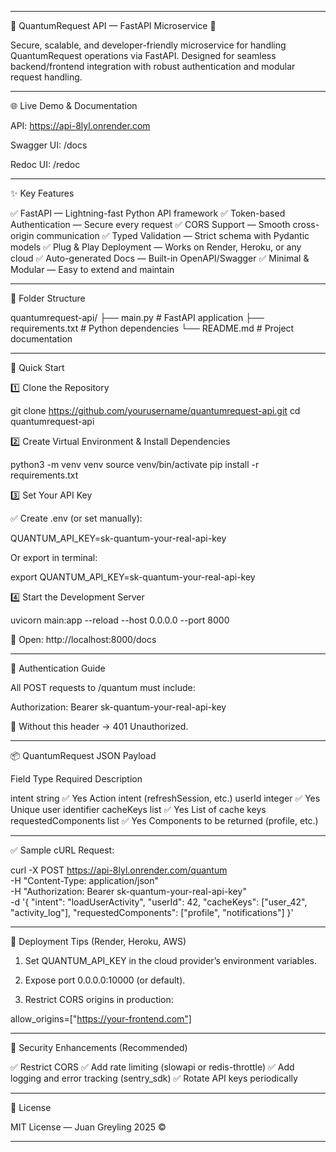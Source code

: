 
---

🌌 QuantumRequest API — FastAPI Microservice 🚀

Secure, scalable, and developer-friendly microservice for handling QuantumRequest operations via FastAPI. Designed for seamless backend/frontend integration with robust authentication and modular request handling.


---

🌐 Live Demo & Documentation

API: https://api-8lyl.onrender.com

Swagger UI: /docs

Redoc UI: /redoc



---

✨ Key Features

✅ FastAPI — Lightning-fast Python API framework
✅ Token-based Authentication — Secure every request
✅ CORS Support — Smooth cross-origin communication
✅ Typed Validation — Strict schema with Pydantic models
✅ Plug & Play Deployment — Works on Render, Heroku, or any cloud
✅ Auto-generated Docs — Built-in OpenAPI/Swagger
✅ Minimal & Modular — Easy to extend and maintain


---

📁 Folder Structure

quantumrequest-api/
├── main.py               # FastAPI application
├── requirements.txt      # Python dependencies
└── README.md             # Project documentation


---

🚀 Quick Start

1️⃣ Clone the Repository

git clone https://github.com/yourusername/quantumrequest-api.git
cd quantumrequest-api

2️⃣ Create Virtual Environment & Install Dependencies

python3 -m venv venv
source venv/bin/activate
pip install -r requirements.txt

3️⃣ Set Your API Key

✅ Create .env (or set manually):

QUANTUM_API_KEY=sk-quantum-your-real-api-key

Or export in terminal:

export QUANTUM_API_KEY=sk-quantum-your-real-api-key

4️⃣ Start the Development Server

uvicorn main:app --reload --host 0.0.0.0 --port 8000

🔗 Open: http://localhost:8000/docs


---

🔑 Authentication Guide

All POST requests to /quantum must include:

Authorization: Bearer sk-quantum-your-real-api-key

🚨 Without this header → 401 Unauthorized.


---

📦 QuantumRequest JSON Payload

Field	Type	Required	Description

intent	string	✅ Yes	Action intent (refreshSession, etc.)
userId	integer	✅ Yes	Unique user identifier
cacheKeys	list	✅ Yes	List of cache keys
requestedComponents	list	✅ Yes	Components to be returned (profile, etc.)



---

✅ Sample cURL Request:

curl -X POST https://api-8lyl.onrender.com/quantum \
-H "Content-Type: application/json" \
-H "Authorization: Bearer sk-quantum-your-real-api-key" \
-d '{
  "intent": "loadUserActivity",
  "userId": 42,
  "cacheKeys": ["user_42", "activity_log"],
  "requestedComponents": ["profile", "notifications"]
}'


---

🚀 Deployment Tips (Render, Heroku, AWS)

1. Set QUANTUM_API_KEY in the cloud provider’s environment variables.


2. Expose port 0.0.0.0:10000 (or default).


3. Restrict CORS origins in production:

allow_origins=["https://your-frontend.com"]




---

🔐 Security Enhancements (Recommended)

✅ Restrict CORS
✅ Add rate limiting (slowapi or redis-throttle)
✅ Add logging and error tracking (sentry_sdk)
✅ Rotate API keys periodically

---

📜 License

MIT License — Juan Greyling 2025 ©


---
